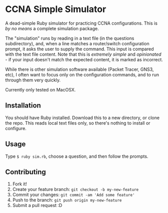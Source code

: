 # CCNA Simple Simulator

A dead-simple Ruby simulator for practicing CCNA configurations.
This is _by no means_ a complete simulation package.

The "simulation" runs by reading in a text file (in the questions subdirectory),
and, when a line matches a router/switch configuration prompt, it asks the
user to supply the command.  This input is compared with the text file content.
Note that this is _extremely simple_ and _opinionated_ - if your input doesn't
match the expected content, it is marked as incorrect.

While there is other simulation software available (Packet Tracer, GNS3, etc),
I often want to focus only on the configuration commands, and to run through them
very quickly.

Currently only tested on MacOSX.

## Installation

You should have Ruby installed.  Download this to a new directory, or clone the
repo.  This reads local text files only, so there's nothing to install or
configure.

## Usage

Type `$ ruby sim.rb`, choose a question, and then follow the prompts.

## Contributing

1. Fork it!
2. Create your feature branch: `git checkout -b my-new-feature`
3. Commit your changes: `git commit -am 'Add some feature'`
4. Push to the branch: `git push origin my-new-feature`
5. Submit a pull request :D
